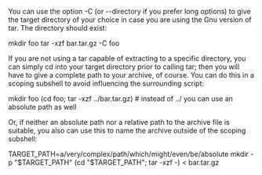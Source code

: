 

You can use the option -C (or --directory if you prefer long options) to give the target directory of your choice in case you are using the Gnu version of tar. The directory should exist:

mkdir foo
tar -xzf bar.tar.gz -C foo

If you are not using a tar capable of extracting to a specific directory, you can simply cd into your target directory prior to calling tar; then you will have to give a complete path to your archive, of course. You can do this in a scoping subshell to avoid influencing the surrounding script:

mkdir foo
(cd foo; tar -xzf ../bar.tar.gz)  # instead of ../ you can use an absolute path as well

Or, if neither an absolute path nor a relative path to the archive file is suitable, you also can use this to name the archive outside of the scoping subshell:

TARGET_PATH=a/very/complex/path/which/might/even/be/absolute
mkdir -p "$TARGET_PATH"
(cd "$TARGET_PATH"; tar -xzf -) < bar.tar.gz


